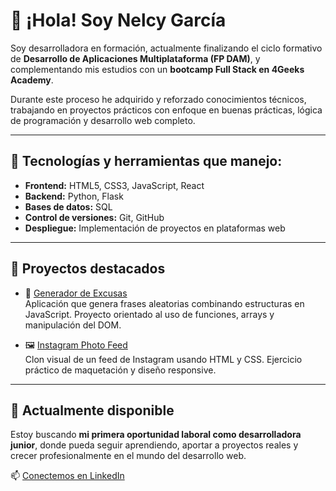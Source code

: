 # 👋 ¡Hola! Soy Nelcy García

Soy desarrolladora en formación, actualmente finalizando el ciclo formativo de **Desarrollo de Aplicaciones Multiplataforma (FP DAM)**, y complementando mis estudios con un **bootcamp Full Stack en 4Geeks Academy**.

Durante este proceso he adquirido y reforzado conocimientos técnicos, trabajando en proyectos prácticos con enfoque en buenas prácticas, lógica de programación y desarrollo web completo.

---

## 🧠 Tecnologías y herramientas que manejo:

- **Frontend:** HTML5, CSS3, JavaScript, React
- **Backend:** Python, Flask
- **Bases de datos:** SQL
- **Control de versiones:** Git, GitHub
- **Despliegue:** Implementación de proyectos en plataformas web

---

## 🧩 Proyectos destacados

- 🔧 [Generador de Excusas](https://github.com/Nelgarpa/GeneradorExcusas)  
  Aplicación que genera frases aleatorias combinando estructuras en JavaScript. Proyecto orientado al uso de funciones, arrays y manipulación del DOM.

- 🖼️ [Instagram Photo Feed](https://github.com/Nelgarpa/InstagramPhotoFeed)  
  Clon visual de un feed de Instagram usando HTML y CSS. Ejercicio práctico de maquetación y diseño responsive.

---

## 🚀 Actualmente disponible

Estoy buscando **mi primera oportunidad laboral como desarrolladora junior**, donde pueda seguir aprendiendo, aportar a proyectos reales y crecer profesionalmente en el mundo del desarrollo web.

📫 [Conectemos en LinkedIn](https://www.linkedin.com/in/nelcy-garc%C3%ADa-56b97111b/)
